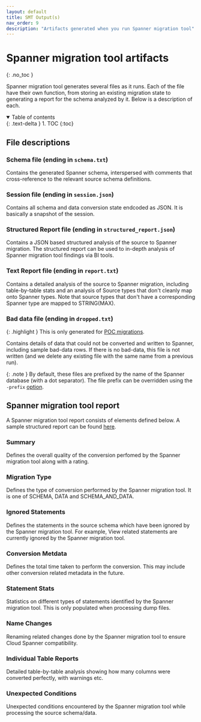 ```yaml
---
layout: default
title: SMT Output(s)
nav_order: 9
description: "Artifacts generated when you run Spanner migration tool"
---
```


# Spanner migration tool artifacts
{: .no_toc }

Spanner migration tool generates several files as it runs. Each of the file have their own function, from storing an existing migration state to generating a report for the schema analyzed by it. Below is a description of each.

<details open markdown="block">
  <summary>
    Table of contents
  </summary>
  {: .text-delta }
1. TOC
{:toc}
</details>

## File descriptions

### Schema file (ending in `schema.txt`)

Contains the generated Spanner schema, interspersed with comments that cross-reference to the relevant source schema definitions.

### Session file (ending in `session.json`)

Contains all schema and data conversion state endcoded as JSON. It is basically a snapshot of the session.

### Structured Report file (ending in `structured_report.json`)

Contains a JSON based structured analysis of the source to Spanner migration. The structured report can be used to in-depth analysis of Spanner migration tool findings via BI tools.

### Text Report file (ending in `report.txt`)

Contains a detailed analysis of the source to Spanner migration, including table-by-table stats and an analysis of Source types that don't cleanly map onto Spanner types. Note that source types that don't have a corresponding Spanner type are mapped to STRING(MAX).

### Bad data file (ending in `dropped.txt`)

{: .highlight }
This is only generated for [POC migrations](./poc/poc.md).

Contains details of data that could not be converted and written to Spanner, including sample bad-data rows. If there is no bad-data, this file is not written (and we delete any existing file with the same name from a previous run).

{: .note }
By default, these files are prefixed by the name of the Spanner database (with a
dot separator). The file prefix can be overridden using the `-prefix`
[option](#options).

## Spanner migration tool report

A Spanner migration tool report consists of elements defined below. A sample structured report can be found [here](https://github.com/GoogleCloudPlatform/spanner-migration-tool/blob/master/test_data/mysql_structured_report.json).

### Summary

Defines the overall quality of the conversion perfomed by the Spanner migration tool along with a rating.

### Migration Type

Defines the type of conversion performed by the Spanner migration tool. It is one of SCHEMA, DATA and SCHEMA_AND_DATA.

### Ignored Statements

Defines the statements in the source schema which have been ignored by the Spanner migration tool. For example, View related statements are currently ignored by the Spanner migration tool.

### Conversion Metdata

Defines the total time taken to perform the conversion. This may include other conversion related metadata in the future.

### Statement Stats

Statistics on different types of statements identified by the Spanner migration tool. This is only populated when processing dump files.

### Name Changes

Renaming related changes done by the Spanner migration tool to ensure Cloud Spanner compatibility.

### Individual Table Reports

Detailed table-by-table analysis showing how many columns were converted perfectly, with warnings etc.

### Unexpected Conditions

Unexpected conditions encountered by the Spanner migration tool while processing the source schema/data.
